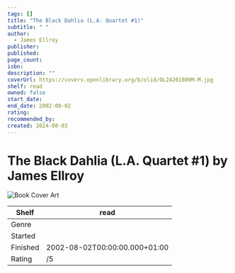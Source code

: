 ```yaml
---
tags: []
title: "The Black Dahlia (L.A. Quartet #1)"
subtitle: " "
author:
  - James Ellroy
publisher: 
published: 
page_count: 
isbn: 
description: ""
coverUrl: https://covers.openlibrary.org/b/olid/OL24201809M-M.jpg
shelf: read
owned: false
start_date: 
end_date: 2002-08-02
rating: 
recommended_by: 
created: 2024-08-03
---
```


# The Black Dahlia (L.A. Quartet #1) by James Ellroy

![Book Cover Art](https://covers.openlibrary.org/b/olid/OL24201809M-M.jpg)

| Shelf | read |
| --- | --- |
| Genre |  |
| Started |  |
| Finished | 2002-08-02T00:00:00.000+01:00 |
| Rating | /5 |

